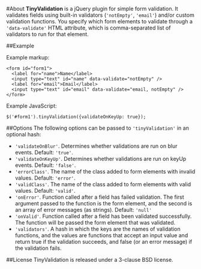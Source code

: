 #About
**TinyValidation** is a jQuery plugin for simple form validation. It validates fields using built-in validators (`'notEmpty'`, `'email'`) and/or custom validation functions. You specify which form elements to validate through a `'data-validate'` HTML attribute, which is comma-separated list of validators to run for that element.

##Example

Example markup:

    <form id="form1">
      <label for="name">Name</label>
      <input type="text" id="name" data-validate="notEmpty" />
      <label for="email">Email</label>
      <input type="text" id="email" data-validate="email, notEmpty" />
    </form>

Example JavaScript:
  
    $('#form1').tinyValidation({validateOnKeyUp: true});


##Options
The following options can be passed to `'tinyValidation'` in an optional hash:

  * `'validateOnBlur'`. Determines whether validations are run on blur events. Default: `'true'`.
  * `'validateOnKeyUp'`. Determines whether validations are run on keyUp events. Default: `'false'`.
  * `'errorClass'`. The name of the class added to form elements with invalid values. Default: `'error'`.
  * `'validClass'`. The name of the class added to form elements with valid values. Default: `'valid'`.
  * `'onError'`. Function called after a field has failed validation. The first argument passed to the function is the form element, and the second is an array of error messages (as strings). Default: `'null'`
  * `'onValid'`. Function called after a field has been validated successfully. The function will be passed the form element that was validated.
  * `'validators'`. A hash in which the keys are the names of validation functions, and the values are functions that accept an input value and return true if the validation succeeds, and false (or an error message) if the validation fails.

##License
TinyValidation is released under a 3-clause BSD license.
